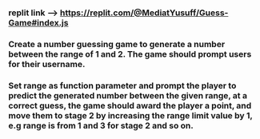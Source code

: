 ### replit link --> https://replit.com/@MediatYusuff/Guess-Game#index.js
### Create a number guessing game to generate a number between the range of 1 and 2. The game should prompt users for their username.
### Set range as function parameter and prompt the player to predict the generated number between the given range, at a correct guess, the game should award the player a point, and move them to stage 2 by increasing the range limit value by 1, e.g range is from 1 and 3 for stage 2 and so on.
